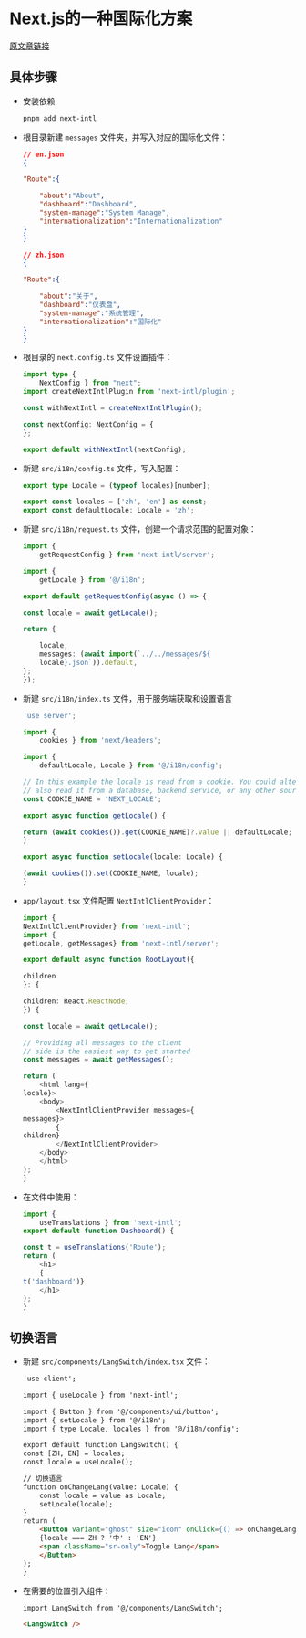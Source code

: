 # Next.js的一种国际化方案
[原文章链接](https://developer.aliyun.com/article/1644850)


## 具体步骤

- 安装依赖

    ```powershell
    pnpm add next-intl
    ```

- 根目录新建 `messages` 文件夹，并写入对应的国际化文件：

    ```json
    // en.json
    {
    
    "Route":{
    
        "about":"About",
        "dashboard":"Dashboard",
        "system-manage":"System Manage",
        "internationalization":"Internationalization"
    }
    }

    // zh.json
    {
    
    "Route":{
    
        "about":"关于",
        "dashboard":"仪表盘",
        "system-manage":"系统管理",
        "internationalization":"国际化"
    }
    }
    ```

- 根目录的 `next.config.ts` 文件设置插件：

    ```ts
    import type {
        NextConfig } from "next";
    import createNextIntlPlugin from 'next-intl/plugin';

    const withNextIntl = createNextIntlPlugin();

    const nextConfig: NextConfig = {
    };

    export default withNextIntl(nextConfig);
    ```

- 新建 `src/i18n/config.ts` 文件，写入配置：

    ```ts
    export type Locale = (typeof locales)[number];

    export const locales = ['zh', 'en'] as const;
    export const defaultLocale: Locale = 'zh';
    ```

- 新建 `src/i18n/request.ts` 文件，创建一个请求范围的配置对象：

    ```ts
    import {
        getRequestConfig } from 'next-intl/server';

    import {
        getLocale } from '@/i18n';

    export default getRequestConfig(async () => {
    
    const locale = await getLocale();

    return {
    
        locale,
        messages: (await import(`../../messages/${
        locale}.json`)).default,
    };
    });
    ```

- 新建 `src/i18n/index.ts` 文件，用于服务端获取和设置语言

    ```ts
    'use server';

    import {
        cookies } from 'next/headers';

    import {
        defaultLocale, Locale } from '@/i18n/config';

    // In this example the locale is read from a cookie. You could alternatively
    // also read it from a database, backend service, or any other source.
    const COOKIE_NAME = 'NEXT_LOCALE';

    export async function getLocale() {
    
    return (await cookies()).get(COOKIE_NAME)?.value || defaultLocale;
    }

    export async function setLocale(locale: Locale) {
    
    (await cookies()).set(COOKIE_NAME, locale);
    }
    ```

- `app/layout.tsx` 文件配置 `NextIntlClientProvider`：

    ```ts
    import {
    NextIntlClientProvider} from 'next-intl';
    import {
    getLocale, getMessages} from 'next-intl/server';

    export default async function RootLayout({
    
    children
    }: {
    
    children: React.ReactNode;
    }) {
    
    const locale = await getLocale();

    // Providing all messages to the client
    // side is the easiest way to get started
    const messages = await getMessages();

    return (
        <html lang={
    locale}>
        <body>
            <NextIntlClientProvider messages={
    messages}>
            {
    children}
            </NextIntlClientProvider>
        </body>
        </html>
    );
    }
    ```

- 在文件中使用：

    ```ts
    import {
        useTranslations } from 'next-intl';
    export default function Dashboard() {
    
    const t = useTranslations('Route');
    return (
        <h1>
        {
    t('dashboard')}
        </h1>
    );
    }
    ```

## 切换语言

- 新建 `src/components/LangSwitch/index.tsx` 文件：

    ```html
    'use client';

    import { useLocale } from 'next-intl';

    import { Button } from '@/components/ui/button';
    import { setLocale } from '@/i18n';
    import { type Locale, locales } from '@/i18n/config';

    export default function LangSwitch() {
    const [ZH, EN] = locales;
    const locale = useLocale();

    // 切换语言
    function onChangeLang(value: Locale) {
        const locale = value as Locale;
        setLocale(locale);
    }
    return (
        <Button variant="ghost" size="icon" onClick={() => onChangeLang(locale === ZH ? EN : ZH)}>
        {locale === ZH ? '中' : 'EN'}
        <span className="sr-only">Toggle Lang</span>
        </Button>
    );
    }
    ```

- 在需要的位置引入组件：

    ```html
    import LangSwitch from '@/components/LangSwitch';

    <LangSwitch />
    ```